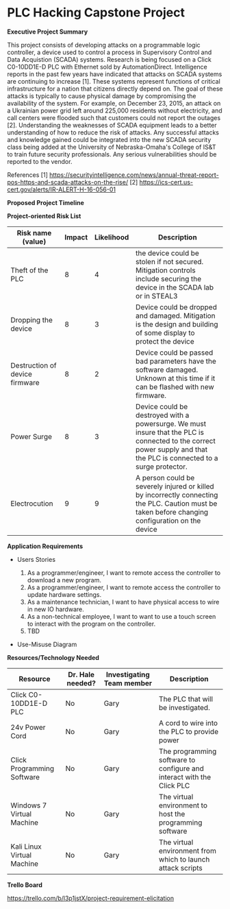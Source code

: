 
# PLC Hacking Capstone Project

<b>Executive Project Summary</b>

This project consists of developing attacks on a programmable logic controller, a device used to control a process in Supervisory Control and Data Acquistion (SCADA) systems. Research is being focused on a Click C0-10DD1E-D PLC with Ethernet sold by AutomationDirect. Intelligence reports in the past few years have indicated that attacks on SCADA systems are continuing to increase [1]. These systems represent functions of critical infrastructure for a nation that citizens directly depend on. The goal of these attacks is typically to cause physical damage by compromising the availability of the system. For example, on December 23, 2015, an attack on a Ukrainian power grid left around 225,000 residents without electricity, and call centers were flooded such that customers could not report the outages [2]. Understanding the weaknesses of SCADA equipment leads to a better understanding of how to reduce the risk of attacks. Any successful attacks and knowledge gained could be integrated into the new SCADA security class being added at the University of Nebraska-Omaha's College of IS&T to train future security professionals. Any serious vulnerabilities should be reported to the vendor.

References
[1] https://securityintelligence.com/news/annual-threat-report-pos-https-and-scada-attacks-on-the-rise/
[2] https://ics-cert.us-cert.gov/alerts/IR-ALERT-H-16-056-01

<b>Proposed Project Timeline</b>

<b>Project-oriented Risk List</b>

|Risk name (value)  | Impact     | Likelihood | Description |
|-------------------|------------|------------|-------------|
| Theft of the PLC | 8 | 4 | the device could be stolen if not secured. Mitigation controls include securing the device in the SCADA lab or in STEAL3 |
| Dropping the device | 8 | 3 | Device could be dropped and damaged. Mitigation is the design and building of some display to protect the device |
| Destruction of device firmware | 8 | 2 | Device could be passed bad parameters have the software damaged. Unknown at this time if it can be flashed with new firmware. |
| Power Surge | 8 | 3 | Device could be destroyed with  a powersurge. We must insure that the PLC is connected to the correct power supply and that the PLC is connected to a surge protector. |
| Electrocution | 9 | 9 | A person could be severely injured or killed by incorrectly connecting the PLC. Caution must be taken before changing configuration on the device |

<b>Application Requirements</b>

- Users Stories
  1. As a programmer/engineer, I want to remote access the controller to download a new program.
  2. As a programmer/engineer, I want to remote access the controller to update hardware settings.
  3. As a maintenance technician, I want to have physical access to wire in new IO hardware.
  4. As a non-technical employee, I want to want to use a touch screen to interact with the program on the controller.
  5. TBD

- Use-Misuse Diagram

<b>Resources/Technology Needed</b>

|Resource  | Dr. Hale needed? | Investigating Team member | Description |
|----------|------------------|---------------------------|-------------|
|Click C0-10DD1E-D PLC | No | Gary | The PLC that will be investigated. |
|24v Power Cord | No | Gary | A cord to wire into the PLC to provide power |
|Click Programming Software | No | Gary | The programming software to configure and interact with the Click PLC |
|Windows 7 Virtual Machine | No | Gary | The virtual environment to host the programming software |
|Kali Linux Virtual Machine| No | Gary | The virtual environment from which to launch attack scripts |

<b>Trello Board</b>

https://trello.com/b/l3p1jstX/project-requirement-elicitation
